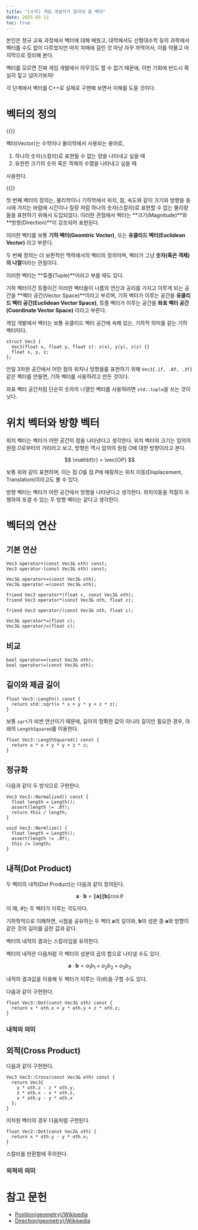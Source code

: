 ```yaml
---
title: "[수학] 게임 개발자가 알아야 할 벡터"
date: 2025-05-12
toc: true
---
```


본인은 정규 교육 과정에서 벡터에 대해 배웠고, 대학에서도 선형대수학 등의 과목에서 벡터를 수도 없이 다루었지만 마치 치매에 걸린 것 마냥 자꾸 까먹어서, 이를 악물고 마지막으로 정리해 본다.

벡터를 모르면 진짜 게임 개발에서 아무것도 할 수 없기 때문에, 이번 기회에 반드시 확실히 짚고 넘어가보자!

각 단계에서 벡터를 C++로 실제로 구현해 보면서 이해를 도울 것이다.

# 벡터의 정의

{{<admo title="벡터의 정의">}}

벡터(Vector)는 수학이나 물리학에서 사용되는 용어로, 

1. 하나의 숫자(스칼라)로 표현될 수 없는 양을 나타내고 싶을 때
2. 유한한 크기의 숫자 혹은 객체의 수열을 나타내고 싶을 때

사용한다.

{{</admo>}}

첫 번째 벡터의 정의는, 물리학이나 기하학에서 위치, 힘, 속도와 같이 크기와 방향을 동시에 가지는 바람에 시간이나 질량 처럼 하나의 숫자(스칼라)로 표현할 수 없는 물리량들을 표현하기 위해서 도입되었다. 이러한 관점에서 벡터는 **크기(Magnitude)**와 **방향(Direction)**이 강조되어 표현된다.

이러한 벡터를 보통 **기하 벡터(Geomtric Vector)**, 또는 **유클리드 벡터(Euclidean Vector)** 라고 부른다.

두 번째 정의는 더 보편적인 맥락에서의 벡터의 정의이며, 벡터가 그냥 **숫자(혹은 객체)의 나열**이라는 관점이다.

이러한 벡터는 **튜플(Tuple)**이라고 부를 때도 있다.

기하 벡터이건 튜플이건 이러한 벡터들이 나름의 연산과 공리를 가지고 이루게 되는 공간을 **벡터 공간(Vector Space)**이라고 부르며, 기하 벡터가 이루는 공간을 **유클리드 벡터 공간(Euclidean Vector Space)**, 튜플 벡터가 이루는 공간을 **좌표 벡터 공간(Coordinate Vector Space)** 이라고 부른다.

게임 개발에서 벡터는 보통 유클리드 벡터 공간에 속해 있는, 기하적 의미를 같는 기하 벡터이다.

```cpp{lineNos=false}
struct Vec3 {
  Vec3(float x, float y, float z): x(x), y(y), z(z) {}
  float x, y, z;
};
```

만일 3차원 공간에서 어떤 점의 위치나 방향을를 표현하기 위해 `Vec3{.1f, .0f, .3f}`같은 벡터를 만들면, 기하 벡터를 사용하려고 만든 것이다.

좌표 벡터 공간처럼 단순히 숫자의 나열인 벡터를 사용하려면 `std::tuple`을 쓰는 것이 낫다.

# 위치 벡터와 방향 벡터

위치 벡터는 벡터가 어떤 공간의 점을 나타낸다고 생각한다. 위치 벡터의 크기는 임의의 원점 $O$로부터의 거리라고 보고, 방향은 역시 임의의 원점 $O$에 대한 방향이라고 본다.

$$
\mathbf{r} = \vec{OP}
$$

보통 위와 같이 표현하며, 이는 점 $O$를 점 $P$에 매핑하는 위치 이동(Displacement, Translation)이라고도 볼 수 있다.

방향 벡터는 벡터가 어떤 공간에서 방향을 나타낸다고 생각한다. 위치이동을 적절히 수행하여 포갤 수 있는 두 방향 벡터는 같다고 생각한다. 

# 벡터의 연산

## 기본 연산

```cpp{lineNos=false}
Vec3 operator+(const Vec3& oth) const;
Vec3 operator-(const Vec3& oth) const;

Vec3& operator+=(const Vec3& oth);
Vec3& operator-=(const Vec3& oth);
```

```cpp{lineNos=false}
friend Vec3 operator*(float c, const Vec3& oth);
friend Vec3 operator*(const Vec3& oth, float c);

friend Vec3 operator/(const Vec3& oth, float c);

Vec3& operator*=(float c);
Vec3& operator/=(float c);
```

## 비교 

```cpp{lineNos=false}
bool operator==(const Vec3& oth);
bool operator!=(const Vec3& oth);
```

## 길이와 제곱 길이

```cpp{lineNos=false}
float Vec3::Length() const {
  return std::sqrt(x * x + y * y + z * z);
}
```

보통 `sqrt`가 비싼 연산이기 때문에, 길이의 정확한 값이 아니라 길이만 필요한 경우, 아래의 `LengthSquared`를 이용한다.

```cpp{lineNos=false}
float Vec3::LengthSquared() const {
  return x * x + y * y + z * z;
}
```

## 정규화

다음과 같이 두 방식으로 구현한다.

```cpp{lineNos=false}
Vec3 Vec3::Normalized() const {
  float length = Length();
  assert(length != .0f);
  return this / length;
}
```

```cpp{lineNos=false}
void Vec3::Normlize() {
  float length = Length();
  assert(length != .0f);
  this /= length;
}
```

## 내적(Dot Product)

두 벡터의 내적(Dot Product)는 다음과 같이 정의된다.

$$
\mathbf{a} \cdot \mathbf{b} = \left\|\mathbf{a}\right\|\left\|\mathbf{b}\right\|\cos{\theta}
$$

이 때, $\theta$는 두 벡터가 이루는 각도이다.

기하학적으로 이해하면, 시점을 공유하는 두 벡터 $\mathbf{a}$의 길이와, $\mathbf{b}$의 성분 중 $\mathbf{a}$와 방향이 같은 것의 길이를 곱한 값과 같다.

벡터의 내적의 결과는 스칼라임을 유의한다.

벡터의 내적은 다음처럼 각 벡터의 성분의 곱의 합으로 나타낼 수도 있다.

$$
\mathbf{a}\cdot\mathbf{b} = a_1b_1 + a_2b_2 + a_3b_3
$$

내적의 결과값을 이용해 두 벡터가 이루는 각($\theta$)을 구할 수도 있다.

다음과 같이 구현한다.

```cpp{lineNos=false}
float Vec3::Dot(const Vec3& oth) const {
  return x * oth.x + y * oth.y + z * oth.z;
}
```

### 내적의 의미

## 외적(Cross Product)

다음과 같이 구현한다.

```cpp{lineNos=false}
Vec3 Vec3::Cross(const Vec3& oth) const {
  return Vec3{
    y * oth.z - z * oth.y,
    z * oth.x - x * oth.z,
    x * oth.y - y * oth.x
  };
}
```

이차원 벡터의 경우 다음처럼 구현된다.

```cpp{lineNos=false}
float Vec2::Dot(const Vec2& oth) {
  return x * oth.y - y * oth.x;
}
```

스칼라를 반환함에 주의한다.

### 외적의 의미

# 참고 문헌

* [Position(geometry)/Wikipedia](https://en.wikipedia.org/wiki/Position_(geometry))
* [Direction(geometry)/Wikipedia](https://en.wikipedia.org/wiki/Direction_(geometry))


